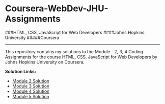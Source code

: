 # Coursera-WebDev-JHU-Assignments

###HTML, CSS, JavaScript for Web Developers
####Johns Hopkins University
#####Coursera
<hr>
This repository contains my solutions to the Module - 2, 3, 4 Coding Assignments for the course HTML, CSS, JavaScript for Web Developers by Johns Hopkins University on Coursera. <br>

<b>Solution Links:</b> <br>
- [Module 2 Solution](https://debubaba.github.io/Coursera-Course-Solutions/module-2-solution/index.html) <br>
- [Module 3 Solution](https://debubaba.github.io/Coursera-Course-Solutions/module-3-solution/index.html) <br>
- [Module 4 Solution](https://debubaba.github.io/Coursera-Course-Solutions/module-4-solution/index.html) <br>
- [Module 5 Solution](https://debubaba.github.io/Coursera-Course-Solutions/module-5-solution/index.html) <br>
